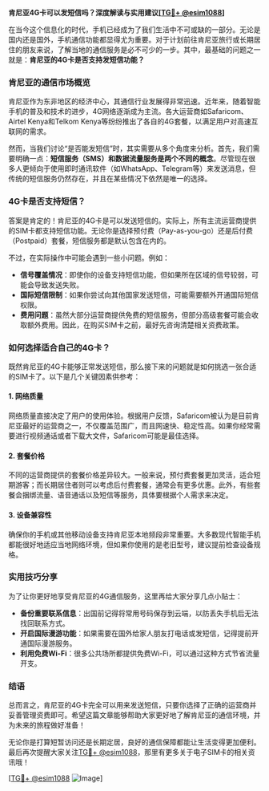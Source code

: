 **肯尼亚4G卡可以发短信吗？深度解读与实用建议[[TG💪+ @esim1088](https://t.me/s/esim1088)]**

在当今这个信息化的时代，手机已经成为了我们生活中不可或缺的一部分。无论是国内还是国外，手机通信功能都显得尤为重要。对于计划前往肯尼亚旅行或长期居住的朋友来说，了解当地的通信服务是必不可少的一步。其中，最基础的问题之一就是：**肯尼亚的4G卡是否支持发短信功能？**

### 肯尼亚的通信市场概览

肯尼亚作为东非地区的经济中心，其通信行业发展得非常迅速。近年来，随着智能手机的普及和技术的进步，4G网络逐渐成为主流。各大运营商如Safaricom、Airtel Kenya和Telkom Kenya等纷纷推出了各自的4G套餐，以满足用户对高速互联网的需求。

然而，当我们讨论“是否能发短信”时，其实需要从多个角度来分析。首先，我们需要明确一点：**短信服务（SMS）和数据流量服务是两个不同的概念**。尽管现在很多人更倾向于使用即时通讯软件（如WhatsApp、Telegram等）来发送消息，但传统的短信服务仍然存在，并且在某些情况下依然是唯一的选择。

### 4G卡是否支持短信？

答案是肯定的！肯尼亚的4G卡是可以发送短信的。实际上，所有主流运营商提供的SIM卡都支持短信功能。无论你是选择预付费（Pay-as-you-go）还是后付费（Postpaid）套餐，短信服务都是默认包含在内的。

不过，在实际操作中可能会遇到一些小问题。例如：

- **信号覆盖情况**：即使你的设备支持短信功能，但如果所在区域的信号较弱，可能会导致发送失败。
- **国际短信限制**：如果你尝试向其他国家发送短信，可能需要额外开通国际短信权限。
- **费用问题**：虽然大部分运营商提供免费的短信服务，但部分高级套餐可能会收取额外费用。因此，在购买SIM卡之前，最好先咨询清楚相关资费政策。

### 如何选择适合自己的4G卡？

既然肯尼亚的4G卡能够正常发送短信，那么接下来的问题就是如何挑选一张合适的SIM卡了。以下是几个关键因素供参考：

#### 1. 网络质量
网络质量直接决定了用户的使用体验。根据用户反馈，Safaricom被认为是目前肯尼亚最好的运营商之一，不仅覆盖范围广，而且网速快、稳定性高。如果你经常需要进行视频通话或者下载大文件，Safaricom可能是最佳选择。

#### 2. 套餐价格
不同的运营商提供的套餐价格差异较大。一般来说，预付费套餐更加灵活，适合短期游客；而长期居住者则可以考虑后付费套餐，通常会有更多优惠。此外，有些套餐会捆绑流量、语音通话以及短信等服务，具体要根据个人需求来决定。

#### 3. 设备兼容性
确保你的手机或其他移动设备支持肯尼亚本地频段非常重要。大多数现代智能手机都能很好地适应当地网络环境，但如果你使用的是老旧型号，建议提前检查设备规格。

### 实用技巧分享

为了让你更好地享受肯尼亚的4G通信服务，这里再给大家分享几点小贴士：

- **备份重要联系信息**：出国前记得将常用号码保存到云端，以防丢失手机后无法找回联系方式。
- **开启国际漫游功能**：如果需要在国外给家人朋友打电话或发短信，记得提前开通国际漫游服务。
- **利用免费Wi-Fi**：很多公共场所都提供免费Wi-Fi，可以通过这种方式节省流量开支。

### 结语

总而言之，肯尼亚的4G卡完全可以用来发送短信，只要你选择了正确的运营商并妥善管理资费即可。希望这篇文章能够帮助大家更好地了解肯尼亚的通信环境，并为未来的旅程做好准备！

无论你是打算短暂访问还是长期定居，良好的通信保障都能让生活变得更加便利。最后再次提醒大家关注[TG💪+ @esim1088](https://t.me/s/esim1088)，那里有更多关于电子SIM卡的相关资讯哦！

[[TG💪+ @esim1088](https://t.me/s/esim1088) ![Image](https://i.postimg.cc/4NQfJmqS/Snipaste-2025-05-13-00-14-12.png)]